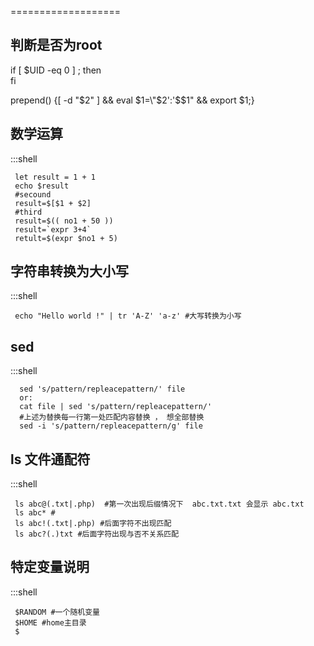 ===================



判断是否为root
----------

if [ $UID -eq 0 ] ; then  
fi   

prepend() {[ -d "$2" ]  && eval $1=\"$2':'\$$1\" && export $1;}  



数学运算
---------------------

:::shell
    
     let result = 1 + 1
     echo $result 
     #secound 
     result=$[$1 + $2]
     #third 
     result=$(( no1 + 50 ))
     result=`expr 3+4`
     retult=$(expr $no1 + 5)


字符串转换为大小写
-----------------------

:::shell
     
     echo "Hello world !" | tr 'A-Z' 'a-z' #大写转换为小写



sed
----------------
:::shell     
      
      sed 's/pattern/repleacepattern/' file 
      or:
      cat file | sed 's/pattern/repleacepattern/' 
      #上述为替换每一行第一处匹配内容替换 ， 想全部替换
      sed -i 's/pattern/repleacepattern/g' file



ls 文件通配符
-------------------



:::shell     
     
     ls abc@(.txt|.php)  #第一次出现后缀情况下  abc.txt.txt 会显示 abc.txt
     ls abc* #
     ls abc!(.txt|.php) #后面字符不出现匹配 
     ls abc?(.)txt #后面字符出现与否不关系匹配

特定变量说明
-----------------
:::shell     
     
     $RANDOM #一个随机变量
     $HOME #home主目录
     $
